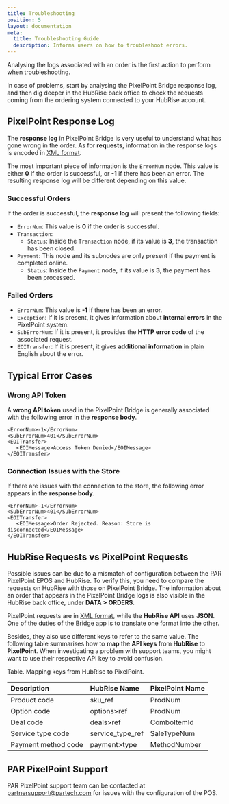 ```yaml
---
title: Troubleshooting
position: 5
layout: documentation
meta:
  title: Troubleshooting Guide
  description: Informs users on how to troubleshoot errors.
---
```


Analysing the logs associated with an order is the first action to perform when troubleshooting. 

In case of problems, start by analysing the PixelPoint Bridge response log, and then dig deeper in the HubRise back office to check the requests coming from the ordering system connected to your HubRise account. 

## PixelPoint Response Log

The **response log** in PixelPoint Bridge is very useful to understand what has gone wrong in the order. As for **requests**, information in the response logs is encoded in [XML format](/apps/pixelpoint/understanding-logs/#an-xml-primer).

The most important piece of information is the `ErrorNum` node. This value is either **0** if the order is successful, or **-1** if there has been an error. The resulting response log will be different depending on this value.

### Successful Orders

If the order is successful, the **response log** will present the following fields:

* `ErrorNum`: This value is **0** if the order is successful. 
* `Transaction`:
  * `Status`: Inside the `Transaction` node, if its value is **3**, the transaction has been closed. 
* `Payment`: This node and its subnodes are only present if the payment is completed online. 
  * `Status`: Inside the `Payment` node, if its value is **3**, the payment has been processed. 

### Failed Orders

* `ErrorNum`: This value is **-1** if there has been an error. 
* `Exception`: If it is present, it gives information about **internal errors** in the PixelPoint system. 
* `SubErrorNum`: If it is present, it provides the **HTTP error code** of the associated request.
* `EOITransfer`: If it is present, it gives **additional information** in plain English about the error. 

## Typical Error Cases

### Wrong API Token

A **wrong API token** used in the PixelPoint Bridge is generally associated with the following error in the **response body**. 

```
<ErrorNum>-1</ErrorNum>
<SubErrorNum>401</SubErrorNum>
<EOITransfer>
   <EOIMessage>Access Token Denied</EOIMessage>
</EOITransfer>

```

### Connection Issues with the Store

If there are issues with the connection to the store, the following error appears in the **response body**.

```
<ErrorNum>-1</ErrorNum>
<SubErrorNum>401</SubErrorNum>
<EOITransfer>
   <EOIMessage>Order Rejected. Reason: Store is disconnected</EOIMessage>
</EOITransfer>

```

## HubRise Requests vs PixelPoint Requests

Possible issues can be due to a mismatch of configuration between the PAR PixelPoint EPOS and HubRise. To verify this, you need to compare the requests on HubRise with those on PixelPoint Bridge. The information about an order that appears in the PixelPoint Bridge logs is also visible in the HubRise back office, under **DATA > ORDERS**.

PixelPoint requests are in [XML format](/apps/pixelpoint/understanding-logs/#an-xml-primer), while the **HubRise API** uses **JSON**. One of the duties of the Bridge app is to translate one format into the other.

Besides, they also use different keys to refer to the same value. The following table summarises how to **map** the **API keys** from **HubRise** to **PixelPoint**. When investigating a problem with support teams, you might want to use their respective API key to avoid confusion.

Table. Mapping keys from HubRise to PixelPoint.

| Description | HubRise Name | PixelPoint Name |
| :--- | :--- | :--- |
| Product code | sku_ref | ProdNum |
| Option code | options>ref | ProdNum |
| Deal code | deals>ref | ComboItemId |
| Service type code | service_type_ref | SaleTypeNum |
| Payment method code | payment>type | MethodNumber |

## PAR PixelPoint Support

PAR PixelPoint support team can be contacted at [partnersupport@partech.com](mailto:partnersupport@partech.com) for issues with the configuration of the POS.

